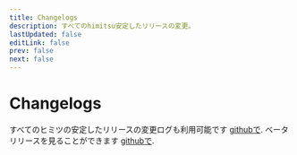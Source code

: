 ```yaml
---
title: Changelogs
description: すべてのhimitsu安定したリリースの変更。
lastUpdated: false
editLink: false
prev: false
next: false
---
```


# Changelogs

すべてのヒミツの安定したリリースの変更ログも利用可能です [githubで](https://github.com/RepoDevil/Himitsu/releases). ベータリリースを見ることができます [githubで](https://github.com/RepoDevil/TsubakiBuilder/releases).

<ChangelogsList />
